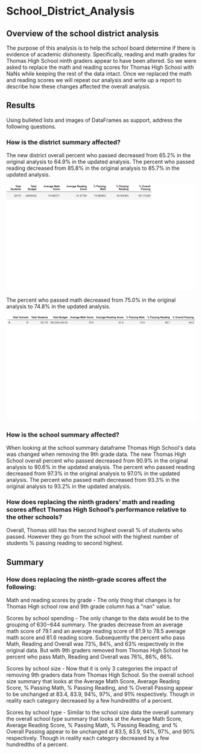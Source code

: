 # School_District_Analysis

## Overview of the school district analysis

The purpose of this analysis is to help the school board determine if there is evidence of academic dishonesty. Specifically, reading and math grades for Thomas High School ninth graders appear to have been altered. So we were asked to replace the math and reading scores for Thomas High School with NaNs while keeping the rest of the data intact. Once we replaced the math and reading scores we will repeat our analysis and write up a report to describe how these changes affected the overall analysis.

## Results

Using bulleted lists and images of DataFrames as support, address the following questions.

### How is the district summary affected?

The new district overall percent who passed decreased from 65.2% in the original analysis to 64.9% in the updated analysis. 
The percent who passed reading decreased from 85.8% in the original analysis to 85.7% in the updated analysis. 

![School_District_Analysis](Resources/Original_District_Summary.png)

The percent who passed math decreased from 75.0% in the original analysis to 74.8% in the updated analysis.


![School_District_Analysis](Resources/Updated_District_Summary.png)

### How is the school summary affected?

When looking at the school summary dataframe Thomas High School's data was changed when removing the 9th grade data. 
The new Thomas High School overall percent who passed decreased from 90.9% in the original analysis to 90.6% in the updated analysis. 
The percent who passed reading decreased from 97.3% in the original analysis to 97.0% in the updated analysis. 
The percent who passed math decreased from 93.3% in the original analysis to 93.2% in the updated analysis.

### How does replacing the ninth graders’ math and reading scores affect Thomas High School’s performance relative to the other schools?

Overall, Thomas still has the second highest overall % of students who passed. However they go from the school with the highest number of students % passing reading to second highest.

## Summary

### How does replacing the ninth-grade scores affect the following:

Math and reading scores by grade - The only thing that changes is for Thomas High school row and 9th grade column has a "nan" value.

Scores by school spending - The only change to the data would be to the grouping of $630-$644 summary. The grades decrease from an average math score of 79.1 and an average reading score of 81.9 to 78.5 average math score and 81.6 reading score. Subsequently the percent who pass Math, Reading and Overall was 73%, 84%, and 63% respectively in the original data. But with 9th graders removed from Thomas High School he percent who pass Math, Reading and Overall was 76%, 86%, 66%. 

Scores by school size - Now that it is only 3 categories the impact of removing 9th graders data from Thomas High School. So the overall school size summary that looks at the Average Math Score,	Average Reading Score,	% Passing Math,	% Passing Reading, and	% Overall Passing appear to be unchanged at 83.4, 83.9, 94%, 97%, and 91% respectively. Though in reality each category decreased by a few hundredths of a percent.

Scores by school type - Similar to the school size data the overall summary the overall school type summary that looks at the Average Math Score,	Average Reading Score,	% Passing Math,	% Passing Reading, and	% Overall Passing appear to be unchanged at 83.5, 83.9, 94%, 97%, and 90% respectively. Though in reality each category decreased by a few hundredths of a percent.
